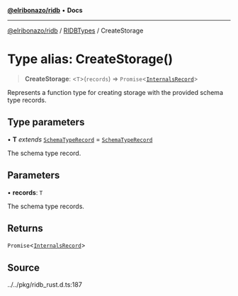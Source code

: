 [**@elribonazo/ridb**](../../../README.md) • **Docs**

***

[@elribonazo/ridb](../../../README.md) / [RIDBTypes](../README.md) / CreateStorage

# Type alias: CreateStorage()

> **CreateStorage**: \<`T`\>(`records`) => `Promise`\<[`InternalsRecord`](InternalsRecord.md)\>

Represents a function type for creating storage with the provided schema type records.

## Type parameters

• **T** *extends* [`SchemaTypeRecord`](SchemaTypeRecord.md) = [`SchemaTypeRecord`](SchemaTypeRecord.md)

The schema type record.

## Parameters

• **records**: `T`

The schema type records.

## Returns

`Promise`\<[`InternalsRecord`](InternalsRecord.md)\>

## Source

../../pkg/ridb\_rust.d.ts:187
